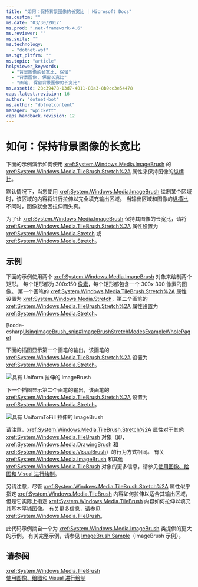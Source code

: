 ```yaml
---
title: "如何：保持背景图像的长宽比 | Microsoft Docs"
ms.custom: ""
ms.date: "03/30/2017"
ms.prod: ".net-framework-4.6"
ms.reviewer: ""
ms.suite: ""
ms.technology: 
  - "dotnet-wpf"
ms.tgt_pltfrm: ""
ms.topic: "article"
helpviewer_keywords: 
  - "背景图像的长宽比, 保留"
  - "背景图像, 保留长宽比"
  - "画笔, 保留背景图像的长宽比"
ms.assetid: 28c39478-13d7-4011-80a3-8b9cc3e54478
caps.latest.revision: 16
author: "dotnet-bot"
ms.author: "dotnetcontent"
manager: "wpickett"
caps.handback.revision: 12
---
```

# 如何：保持背景图像的长宽比
下面的示例演示如何使用 <xref:System.Windows.Media.ImageBrush> 的 <xref:System.Windows.Media.TileBrush.Stretch%2A> 属性来保持图像的[纵横比](GTMT)。  
  
 默认情况下，当您使用 <xref:System.Windows.Media.ImageBrush> 绘制某个区域时，该区域的内容将进行拉伸以完全填充输出区域。  当输出区域和图像的[纵横比](GTMT)不同时，图像就会因拉伸而失真。  
  
 为了让 <xref:System.Windows.Media.ImageBrush> 保持其图像的长宽比，请将 <xref:System.Windows.Media.TileBrush.Stretch%2A> 属性设置为 <xref:System.Windows.Media.Stretch> 或 <xref:System.Windows.Media.Stretch>。  
  
## 示例  
 下面的示例使用两个 <xref:System.Windows.Media.ImageBrush> 对象来绘制两个矩形。  每个矩形都为 300x150 [像素](GTMT)，每个矩形都包含一个 300x 300 像素的图像。  第一个画笔的 <xref:System.Windows.Media.TileBrush.Stretch%2A> 属性设置为 <xref:System.Windows.Media.Stretch>，第二个画笔的 <xref:System.Windows.Media.TileBrush.Stretch%2A> 属性设置为 <xref:System.Windows.Media.Stretch>。  
  
 [!code-csharp[UsingImageBrush_snip#ImageBrushStretchModesExampleWholePage](../../../../samples/snippets/csharp/VS_Snippets_Wpf/UsingImageBrush_snip/CSharp/StretchModes.cs#imagebrushstretchmodesexamplewholepage)]  
  
 下面的插图显示第一个画笔的输出，该画笔的 <xref:System.Windows.Media.TileBrush.Stretch%2A> 设置为 <xref:System.Windows.Media.Stretch>。  
  
 ![具有 Uniform 拉伸的 ImageBrush](../../../../docs/framework/wpf/graphics-multimedia/media/graphicsmm-imagebrushuniformstretch.png "graphicsmm\_ImageBrushUniformStretch")  
  
 下一个插图显示第二个画笔的输出，该画笔的 <xref:System.Windows.Media.TileBrush.Stretch%2A> 设置为 <xref:System.Windows.Media.Stretch>。  
  
 ![具有 UniformToFill 拉伸的 ImageBrush](../../../../docs/framework/wpf/graphics-multimedia/media/graphicsmm-imagebrushuniformtofillstretch.png "graphicsmm\_ImageBrushUniformToFillStretch")  
  
 请注意，<xref:System.Windows.Media.TileBrush.Stretch%2A> 属性对于其他 <xref:System.Windows.Media.TileBrush> 对象（即，<xref:System.Windows.Media.DrawingBrush> 和 <xref:System.Windows.Media.VisualBrush>）的行为方式相同。  有关 <xref:System.Windows.Media.ImageBrush> 和其他 <xref:System.Windows.Media.TileBrush> 对象的更多信息，请参见[使用图像、绘图和 Visual 进行绘制](../../../../docs/framework/wpf/graphics-multimedia/painting-with-images-drawings-and-visuals.md)。  
  
 另请注意，尽管 <xref:System.Windows.Media.TileBrush.Stretch%2A> 属性似乎指定 <xref:System.Windows.Media.TileBrush> 内容如何拉伸以适合其输出区域，但是它实际上指定 <xref:System.Windows.Media.TileBrush> 内容如何拉伸以填充其基本平铺图像。  有关更多信息，请参见 <xref:System.Windows.Media.TileBrush>。  
  
 此代码示例摘自一个为 <xref:System.Windows.Media.ImageBrush> 类提供的更大的示例。  有关完整示例，请参见 [ImageBrush Sample](http://go.microsoft.com/fwlink/?LinkID=160005)（ImageBrush 示例）。  
  
## 请参阅  
 <xref:System.Windows.Media.TileBrush>   
 [使用图像、绘图和 Visual 进行绘制](../../../../docs/framework/wpf/graphics-multimedia/painting-with-images-drawings-and-visuals.md)